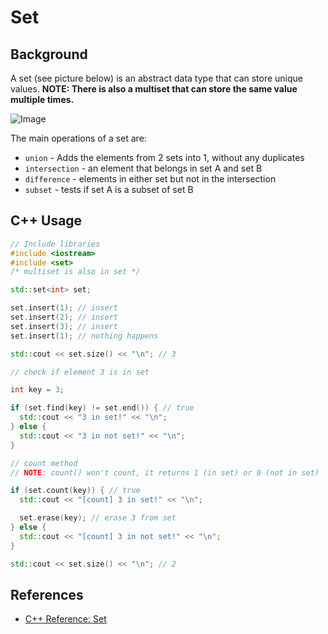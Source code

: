 # Set

## Background

A set (see picture below) is an abstract data type that can store unique values. **NOTE: There is also a multiset that can store the same value multiple times.**

![Image](https://www.codeproject.com/KB/recipes/dotnetset/Sets02.png)

The main operations of a set are:

-   `union` - Adds the elements from 2 sets into 1, without any duplicates
-   `intersection` - an element that belongs in set A and set B
-   `difference` - elements in either set but not in the intersection
-   `subset` - tests if set A is a subset of set B

## C++ Usage

```cpp
// Include libraries
#include <iostream>
#include <set>
/* multiset is also in set */

std::set<int> set;

set.insert(1); // insert
set.insert(2); // insert
set.insert(3); // insert
set.insert(1); // nothing happens

std::cout << set.size() << "\n"; // 3

// check if element 3 is in set

int key = 3;

if (set.find(key) != set.end()) { // true
  std::cout << "3 in set!" << "\n";
} else {
  std::cout << "3 in not set!" << "\n";
}

// count method
// NOTE: count() won't count, it returns 1 (in set) or 0 (not in set)

if (set.count(key)) { // true
  std::cout << "[count] 3 in set!" << "\n";

  set.erase(key); // erase 3 from set
} else {
  std::cout << "[count] 3 in not set!" << "\n";
}

std::cout << set.size() << "\n"; // 2
```

## References

-   [C++ Reference: Set](http://www.cplusplus.com/reference/set/set/)

